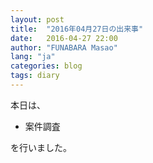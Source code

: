 ```yaml
---
layout: post
title:  "2016年04月27日の出来事"
date:   2016-04-27 22:00
author: "FUNABARA Masao"
lang: "ja"
categories: blog
tags: diary
---
```


本日は、

* 案件調査

を行いました。
